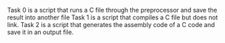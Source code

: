 Task 0 is a script that runs a C file through the preprocessor and save the result into another file
Task 1 is a script that compiles a C file but does not link.
Task 2 is a script that generates the assembly code of a C code and save it in an output file.
